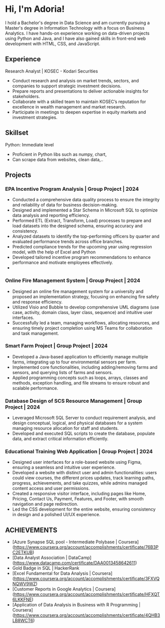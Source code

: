 # Hi, I'm Adoria!
I hold a Bachelor's degree in Data Science and am currently pursuing a Master's degree in Information Technology with a focus on Business Analytics.
I have hands-on experience working on data-driven projects using Python and Java, and I have also gained skills in front-end web development with HTML, CSS, and JavaScript.

## Experience
Research Analyst | KOSEC - Kodari Securities 
- Conduct research and analysis on market trends, sectors, and companies to support strategic investment decisions.
- Prepare reports and presentations to deliver actionable insights for stakeholders.
- Collaborate with a skilled team to maintain KOSEC’s reputation for excellence in wealth management and market research.
- Participate in meetings to deepen expertise in equity markets and investment strategies.

## Skillset
Python: Immediate level
- Proficient in Python libs such as numpy, chart,
- Can scrape data from websites, clean data,..

## Projects
### EPA Incentive Program Analysis | Group Project | 2024
- Conducted a comprehensive data quality process to ensure the integrity and reliability of data for business decision-making.
- Designed and implemented a Star Schema in Microsoft SQL to optimize data analysis and reporting efficiency.
- Performed ETL (Extract, Transform, Load) processes to prepare and load datasets into the designed schema, ensuring accuracy and consistency.
- Analyzed datasets to identify the top-performing officers by quarter and evaluated performance trends across office branches.
- Predicted compliance trends for the upcoming year using regression model, with the help of Excel and Python
- Developed tailored incentive program recommendations to enhance performance and motivate employees effectively.
- 
### Online Fire Management System | Group Project | 2024
- Designed an online fire management system for a university and proposed an implementation strategy, focusing on enhancing fire safety and response efficiency.
- Utilized Visio and Bubble to develop comprehensive UML diagrams (use case, activity, domain class, layer class, sequence) and intuitive user interfaces.
- Successfully led a team, managing workflows, allocating resources, and ensuring timely project completion using MS Teams for collaboration and task management.

### Smart Farm Project | Group Project | 2024
- Developed a Java-based application to efficiently manage multiple farms, integrating up to four environmental sensors per farm.
- Implemented core functionalities, including adding/removing farms and sensors, and querying lists of farms and sensors.
- Applied programming concepts such as loops, arrays, classes and methods, exception handling, and file streams to ensure robust and scalable performance.

### Database Design of SCS Resource Management | Group Project | 2024
- Leveraged Microsoft SQL Server to conduct requirement analysis, and design conceptual, logical, and physical databases for a system managing resource allocation for staff and students.
- Developed and executed SQL scripts to create the database, populate data, and extract critical information efficiently.

### Educational Training Web Application | Group Project | 2024
- Designed user interfaces for a role-based website using Figma, ensuring a seamless and intuitive user experience.
- Developed a website with distinct user and admin functionalities: users could view courses, the different prices updates, track learning paths, progress, achievements, and take quizzes, while admins managed content access and user permissions.
- Created a responsive visitor interface, including pages like Home, Pricing, Contact Us, Payment, Features, and Footer, with smooth navigation and page redirection.
- Led the CSS development for the entire website, ensuring consistency in design and a polished UI/UX experience.

## ACHIEVEMENTS
- [Azure Synapse SQL pool - Intermediate Polybase | Coursera] (https://www.coursera.org/account/accomplishments/certificate/76B3PC2ETKUB)
- [Data Analyst Association | DataCamp] (https://www.datacamp.com/certificate/DAA0013458642611) 
- Gold Badge in SQL | HackerRank
- [Excel Fundamental for Data Analysis | Coursera] (https://www.coursera.org/account/accomplishments/certificate/3FXVQNQWV9WZ)
- [Customer Reports in Google Analytics | Coursera] (https://www.coursera.org/account/accomplishments/certificate/HFXQT6LKKFNE)
- [Application of Data Analysis in Business with R Programming | Coursera] (https://www.coursera.org/account/accomplishments/certificate/4QHB3LB8WCT6)


